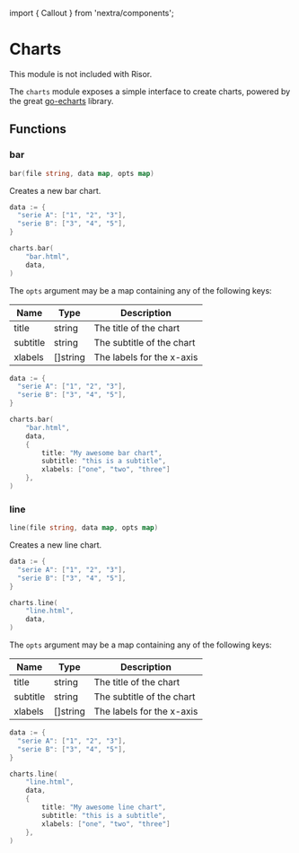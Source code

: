 import { Callout } from 'nextra/components';

# Charts

<Callout type="info" emoji="ℹ️">
This module is not included with Risor.
</Callout>

The `charts` module exposes a simple interface to create charts, powered by the great [go-echarts](https://github.com/go-echarts/go-echarts) library.

## Functions

### bar

```go filename="Function signature"
bar(file string, data map, opts map)
```

Creates a new bar chart.

```go copy filename="Example"
data := {
  "serie A": ["1", "2", "3"],
  "serie B": ["3", "4", "5"],
}

charts.bar(
	"bar.html",
	data,
)
```

The `opts` argument may be a map containing any of the following keys:

| Name   | Type                          | Description                              |
| ------ | ----------------------------- | ---------------------------------------- |
| title  | string                        | The title of the chart                   |
| subtitle | string                      | The subtitle of the chart                |
| xlabels | []string                      | The labels for the x-axis                |

```go copy filename="Example"
data := {
  "serie A": ["1", "2", "3"],
  "serie B": ["3", "4", "5"],
}

charts.bar(
	"bar.html",
	data,
	{
		title: "My awesome bar chart",
		subtitle: "this is a subtitle",
		xlabels: ["one", "two", "three"]
	},
)
```

### line

```go filename="Function signature"
line(file string, data map, opts map)
```

Creates a new line chart.

```go copy filename="Example"
data := {
  "serie A": ["1", "2", "3"],
  "serie B": ["3", "4", "5"],
}

charts.line(
	"line.html",
	data,
)
```

The `opts` argument may be a map containing any of the following keys:

| Name   | Type                          | Description                              |
| ------ | ----------------------------- | ---------------------------------------- |
| title  | string                        | The title of the chart                   |
| subtitle | string                      | The subtitle of the chart                |
| xlabels | []string                      | The labels for the x-axis                |


```go copy filename="Example"
data := {
  "serie A": ["1", "2", "3"],
  "serie B": ["3", "4", "5"],
}

charts.line(
	"line.html",
	data,
	{
		title: "My awesome line chart",
		subtitle: "this is a subtitle",
		xlabels: ["one", "two", "three"]
	},
)
```
